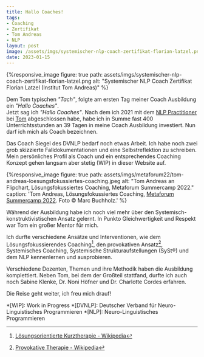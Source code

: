 ```yaml
---
title: Hallo Coaches!
tags:
- Coaching
- Zertifikat
- Tom Andreas
- NLP
layout: post
image: /assets/imgs/systemischer-nlp-coach-zertifikat-florian-latzel.png
date: 2023-01-15
---
```

{%responsive_image figure: true
path: assets/imgs/systemischer-nlp-coach-zertifikat-florian-latzel.png
alt: "Systemischer NLP Coach Zertifikat Florian Latzel (Institut Tom Andreas)" %}

Dem Tom typischen *"Tach"*, 
folgte am ersten Tag meiner Coach Ausbildung ein *"Hallo Coaches"*.   
Jetzt sag ich *"Hallo Coaches"*.
Nach dem ich 2021 mit dem [NLP Practitioner]() 
bei [Tom](/tags/tom-andreas/) abgeschlossen habe,
habe ich in Summe fast 400 Unterrichtsstunden an 39 Tagen 
in meine Coach Ausbildung investiert. 
Nun darf ich mich als Coach bezeichnen.
<!--break-->

Das Coach Siegel des DVNLP bedarf noch etwas Arbeit.
Ich habe noch zwei grob skizzierte Falldokumentationen 
und eine Selbstreflektion zu schreiben.
Mein persönliches Profil als Coach und ein entsprechendes Coaching Konzept
gehen langsam aber stetig (WIP) in dieser Website auf.

{%responsive_image figure: true
path: assets/imgs/metaforum22/tom-andreas-loesungsfokussiertes-coaching.jpeg 
alt: "Tom Andreas an Flipchart, Lösungsfokussiertes Coaching, Metaforum Summercamp 2022." 
caption: 'Tom Andreas, Lösungsfokussiertes Coaching, <a href="">Metaforum Summercamp 2022</a>. 
Foto © Marc Buchholz.'
%}

Während der Ausbildung habe ich noch viel mehr 
über den Systemisch-konstruktivistischen Ansatz gelernt.
In Punkto Gleichwertigkeit und Respekt war Tom ein großer Mentor für mich.

Ich durfte verschiedene Ansätze und Interventionen, 
wie dem Lösungsfokussierendes Coaching[^loefo], 
den provokativen Ansatz[^prosa],
Systemisches Coaching, Systemische Strukturaufstellungen (SySt®) 
und dem NLP kennenlernen und ausprobieren.

Verschiedene Dozenten, Themen und ihre Methodik haben die Ausbildung komplettiert.
Neben Tom, bei dem der Großteil stattfand,
durfte ich auch noch Sabine Klenke, 
Dr. Noni Höfner und  Dr. Charlotte Cordes erfahren.

Die Reise geht weiter, ich freu mich drauf!

[^sytst]: [Systemische Strukturaufstellung - Wikipedia](https://de.wikipedia.org/wiki/Systemische_Strukturaufstellung)
[^loefo]: [Lösungsorientierte Kurztherapie - Wikipedia](https://de.wikipedia.org/wiki/L%C3%B6sungsorientierte_Kurztherapie)
[^prosa]: [Provokative Therapie - Wikipedia](https://de.wikipedia.org/wiki/Provokative_Therapie)
[^syst]: [Systemische Strukturaufstellung](https://de.wikipedia.org/wiki/Systemische_Strukturaufstellung)


*[WIP]: Work in Progress
*[DVNLP]: Deutscher Verband für Neuro-Linguistisches Programmieren
*[NLP]: Neuro-Linguistisches Programmieren
